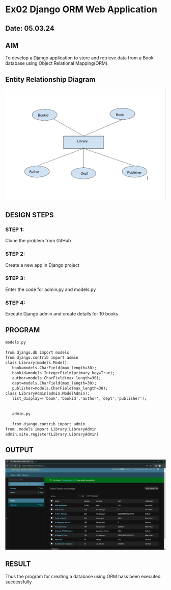 # Ex02 Django ORM Web Application
## Date: 05.03.24

## AIM
To develop a Django application to store and retrieve data from a Book database using Object Relational Mapping(ORM).

## Entity Relationship Diagram
![Alt text](<Screenshot 2024-02-29 140552.png>)


## DESIGN STEPS

### STEP 1:
Clone the problem from GitHub

### STEP 2:
Create a new app in Django project

### STEP 3:
Enter the code for admin.py and models.py

### STEP 4:
Execute Django admin and create details for 10 books

## PROGRAM
```
models.py

from django.db import models
from django.contrib import admin
class Library(models.Model):
   book=models.CharField(max_length=30);
   bookid=models.IntegerField(primary_key=True);
   author=models.CharField(max_length=30);
   dept=models.CharField(max_length=30);
   publisher=models.CharField(max_length=30);
class LibraryAdmin(admin.ModelAdmin):
   list_display=('book','bookid','author','dept','publisher');


   admin.py

   from django.contrib import admin
from .models import Library,LibraryAdmin
admin.site.register(Library,LibraryAdmin)                                                                                   
```

## OUTPUT
![Alt text](<Screenshot 2024-03-05 141950.png>)



## RESULT
Thus the program for creating a database using ORM hass been executed successfully
